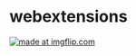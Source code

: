 # webextensions

<a href="https://imgflip.com/gif/25p4ku"><img src="https://i.imgflip.com/25p4ku.gif" title="made at imgflip.com"/></a>
